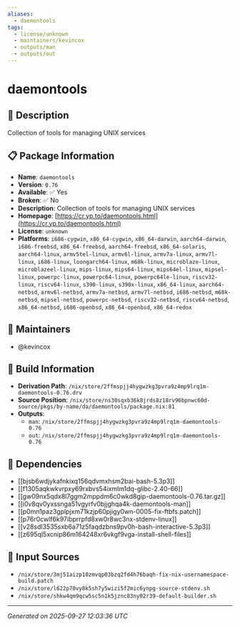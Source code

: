 ```yaml
---
aliases:
  - daemontools
tags:
  - license/unknown
  - maintainers/kevincox
  - outputs/man
  - outputs/out
---
```


# daemontools

## 📝 Description

Collection of tools for managing UNIX services

## 📋 Package Information

- **Name**: `daemontools`
- **Version**: `0.76`
- **Available**: ✅ Yes
- **Broken**: ✅ No
- **Description**: Collection of tools for managing UNIX services
- **Homepage**: [https://cr.yp.to/daemontools.html](https://cr.yp.to/daemontools.html)
- **License**: `unknown`
- **Platforms**: `i686-cygwin`, `x86_64-cygwin`, `x86_64-darwin`, `aarch64-darwin`, `i686-freebsd`, `x86_64-freebsd`, `aarch64-freebsd`, `x86_64-solaris`, `aarch64-linux`, `armv5tel-linux`, `armv6l-linux`, `armv7a-linux`, `armv7l-linux`, `i686-linux`, `loongarch64-linux`, `m68k-linux`, `microblaze-linux`, `microblazeel-linux`, `mips-linux`, `mips64-linux`, `mips64el-linux`, `mipsel-linux`, `powerpc-linux`, `powerpc64-linux`, `powerpc64le-linux`, `riscv32-linux`, `riscv64-linux`, `s390-linux`, `s390x-linux`, `x86_64-linux`, `aarch64-netbsd`, `armv6l-netbsd`, `armv7a-netbsd`, `armv7l-netbsd`, `i686-netbsd`, `m68k-netbsd`, `mipsel-netbsd`, `powerpc-netbsd`, `riscv32-netbsd`, `riscv64-netbsd`, `x86_64-netbsd`, `i686-openbsd`, `x86_64-openbsd`, `x86_64-redox`
## 👥 Maintainers

- @kevincox


## 🔧 Build Information

- **Derivation Path**: `/nix/store/2ffmspjj4hygwzkg3pvra9z4mp9lrq1m-daemontools-0.76.drv`
- **Source Position**: `/nix/store/ns30sqxb36k8jrds8z18rv96bpnwc60d-source/pkgs/by-name/da/daemontools/package.nix:81`
- **Outputs**:
  - `man`:  `/nix/store/2ffmspjj4hygwzkg3pvra9z4mp9lrq1m-daemontools-0.76`
  - `out`:  `/nix/store/2ffmspjj4hygwzkg3pvra9z4mp9lrq1m-daemontools-0.76`

## 🔗 Dependencies

- [[bjsb6wdjykafnkixq156qdvmxhsm2bai-bash-5.3p3]]
- [[f1305aqkwkvrpxy69rxbvs54ixmlm1dq-glibc-2.40-66]]
- [[gw09nx5qdx8l7ggm2mppdm6c0wkd8gip-daemontools-0.76.tar.gz]]
- [[i0v8qv0yxssnga51vgyrfv0bjjghqa4k-daemontools-man]]
- [[p0mn1paz3gplpjxm71kzjp60pjigy0wn-0005-fix-ftbfs.patch]]
- [[p76r0cwlf6k97ibprrpfd8xw0r8wc3nx-stdenv-linux]]
- [[v28sdl3535sxb6a71z5faqdzbns9pv0h-bash-interactive-5.3p3]]
- [[z695ql5xcnip86m164248xr6vkgf9vga-install-shell-files]]

## 📁 Input Sources

- `/nix/store/3mj51aizp10zmvqp03bzq2fd4h76baqh-fix-nix-usernamespace-build.patch`
- `/nix/store/l622p70vy8k5sh7y5wizi5f2mic6ynpg-source-stdenv.sh`
- `/nix/store/shkw4qm9qcw5sc5n1k5jznc83ny02r39-default-builder.sh`

---
*Generated on 2025-09-27 12:03:36 UTC*
